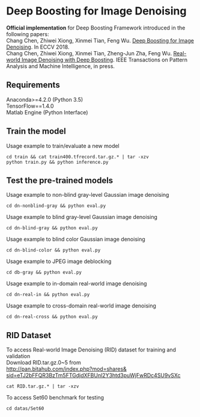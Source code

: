 Deep Boosting for Image Denoising
====
**Official implementation** for Deep Boosting Framework introduced in the following papers: <br/>
Chang Chen, Zhiwei Xiong, Xinmei Tian, Feng Wu. [Deep Boosting for Image Denoising](https://link.springer.com/content/pdf/10.1007%2F978-3-030-01252-6_1.pdf). In ECCV 2018. <br/>
Chang Chen, Zhiwei Xiong, Xinmei Tian, Zheng-Jun Zha, Feng Wu. [Real-world Image Denoising with Deep Boosting](https://ieeexplore.ieee.org/stamp/stamp.jsp?tp=&arnumber=8733117). IEEE Transactions on Pattern Analysis and Machine Intelligence, in press. <br/>

## Requirements
Anaconda>=4.2.0 (Python 3.5) <br/>
TensorFlow==1.4.0 <br/>
Matlab Engine (Python Interface) <br/>

## Train the model
Usage example to train/evaluate a new model <br/>
```
cd train && cat train400.tfrecord.tar.gz.* | tar -xzv
python train.py && python inference.py
```

## Test the pre-trained models
Usage example to non-blind gray-level Gaussian image denoising <br/>
```
cd dn-nonblind-gray && python eval.py
```
Usage example to blind gray-level Gaussian image denoising <br/>
```
cd dn-blind-gray && python eval.py
```
Usage example to blind color Gaussian image denoising <br/>
```
cd dn-blind-color && python eval.py
```
Usage example to JPEG image deblocking <br/>
```
cd db-gray && python eval.py
```
Usage example to in-domain real-world image denoising <br/>
```
cd dn-real-in && python eval.py
```
Usage example to cross-domain real-world image denoising <br/>
```
cd dn-real-cross && python eval.py
```

## RID Dataset
To access Real-world Image Denoising (RID) dataset for training and validation <br/>
Download RID.tar.gz.0~5 from <br/>
[http://pan.bitahub.com/index.php?mod=shares&  
sid=eTJ2bFFQR3BzTm5FTGdjdXFBUnl2Y3htd3puWjFwRDc4SU9vSXc](http://pan.bitahub.com/index.php?mod=shares&sid=eTJ2bFFQR3BzTm5FTGdjdXFBUnl2Y3htd3puWjFwRDc4SU9vSXc)
```
cat RID.tar.gz.* | tar -xzv
```
To access Set60 benchmark for testing <br/>
```
cd datas/Set60
```
